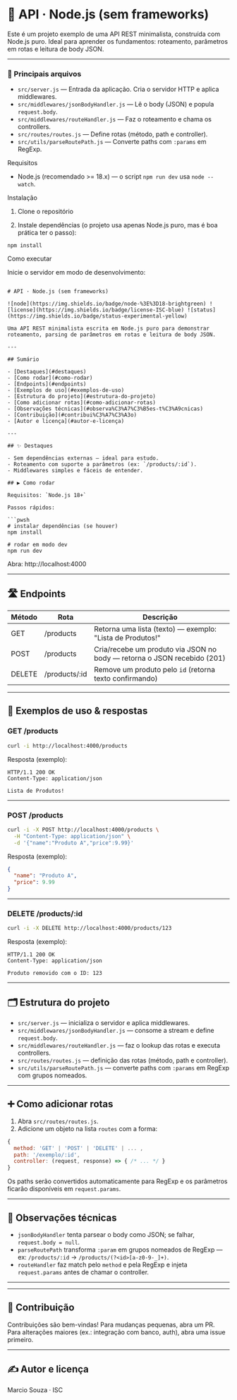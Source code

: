 # 🚀 API · Node.js (sem frameworks)

Este é um projeto exemplo de uma API REST minimalista, construída com Node.js puro. Ideal para aprender os fundamentos: roteamento, parâmetros em rotas e leitura de body JSON.

---

### 📁 Principais arquivos

- `src/server.js` — Entrada da aplicação. Cria o servidor HTTP e aplica middlewares.
- `src/middlewares/jsonBodyHandler.js` — Lê o body (JSON) e popula `request.body`.
- `src/middlewares/routeHandler.js` — Faz o roteamento e chama os controllers.
- `src/routes/routes.js` — Define rotas (método, path e controller).
- `src/utils/parseRoutePath.js` — Converte paths com `:params` em RegExp.

Requisitos

- Node.js (recomendado >= 18.x) — o script `npm run dev` usa `node --watch`.

Instalação

1. Clone o repositório

2. Instale dependências (o projeto usa apenas Node.js puro, mas é boa prática ter o passo):

```pwsh
npm install
```

Como executar

Inicie o servidor em modo de desenvolvimento:

```pwsh

# API · Node.js (sem frameworks)

![node](https://img.shields.io/badge/node-%3E%3D18-brightgreen) ![license](https://img.shields.io/badge/license-ISC-blue) ![status](https://img.shields.io/badge/status-experimental-yellow)

Uma API REST minimalista escrita em Node.js puro para demonstrar roteamento, parsing de parâmetros em rotas e leitura de body JSON.

---

## Sumário

- [Destaques](#destaques)
- [Como rodar](#como-rodar)
- [Endpoints](#endpoints)
- [Exemplos de uso](#exemplos-de-uso)
- [Estrutura do projeto](#estrutura-do-projeto)
- [Como adicionar rotas](#como-adicionar-rotas)
- [Observações técnicas](#observa%C3%A7%C3%B5es-t%C3%A9cnicas)
- [Contribuição](#contribui%C3%A7%C3%A3o)
- [Autor e licença](#autor-e-licença)

---

## ✨ Destaques

- Sem dependências externas — ideal para estudo.
- Roteamento com suporte a parâmetros (ex: `/products/:id`).
- Middlewares simples e fáceis de entender.

## ▶️ Como rodar

Requisitos: `Node.js 18+`

Passos rápidos:

```pwsh
# instalar dependências (se houver)
npm install

# rodar em modo dev
npm run dev
```

Abra: http://localhost:4000

---

## 🛣️ Endpoints

| Método | Rota | Descrição |
|--------|------|-----------|
| GET    | /products | Retorna uma lista (texto) — exemplo: "Lista de Produtos!" |
| POST   | /products | Cria/recebe um produto via JSON no body — retorna o JSON recebido (201) |
| DELETE | /products/:id | Remove um produto pelo `id` (retorna texto confirmando) |

---

## 🧪 Exemplos de uso & respostas

### GET /products

```bash
curl -i http://localhost:4000/products
```

Resposta (exemplo):

```http
HTTP/1.1 200 OK
Content-Type: application/json

Lista de Produtos!
```

---

### POST /products

```bash
curl -i -X POST http://localhost:4000/products \
  -H "Content-Type: application/json" \
  -d '{"name":"Produto A","price":9.99}'
```

Resposta (exemplo):

```json
{
  "name": "Produto A",
  "price": 9.99
}
```

---

### DELETE /products/:id

```bash
curl -i -X DELETE http://localhost:4000/products/123
```

Resposta (exemplo):

```http
HTTP/1.1 200 OK
Content-Type: application/json

Produto removido com o ID: 123
```

---

## 🗂️ Estrutura do projeto

- `src/server.js` — inicializa o servidor e aplica middlewares.
- `src/middlewares/jsonBodyHandler.js` — consome a stream e define `request.body`.
- `src/middlewares/routeHandler.js` — faz o lookup das rotas e executa controllers.
- `src/routes/routes.js` — definição das rotas (método, path e controller).
- `src/utils/parseRoutePath.js` — converte paths com `:params` em RegExp com grupos nomeados.

---

## ➕ Como adicionar rotas

1. Abra `src/routes/routes.js`.
2. Adicione um objeto na lista `routes` com a forma:

```js
{
  method: 'GET' | 'POST' | 'DELETE' | ... ,
  path: '/exemplo/:id',
  controller: (request, response) => { /* ... */ }
}
```

Os paths serão convertidos automaticamente para RegExp e os parâmetros ficarão disponíveis em `request.params`.

---

## 🧠 Observações técnicas

- `jsonBodyHandler` tenta parsear o body como JSON; se falhar, `request.body = null`.
- `parseRoutePath` transforma `:param` em grupos nomeados de RegExp — ex: `/products/:id` → `/products/(?<id>[a-z0-9-_]+)`.
- `routeHandler` faz match pelo `method` e pela RegExp e injeta `request.params` antes de chamar o controller.

---


---

## 🤝 Contribuição

Contribuições são bem-vindas! Para mudanças pequenas, abra um PR. Para alterações maiores (ex.: integração com banco, auth), abra uma issue primeiro.

---

## ✍️ Autor e licença

Marcio Souza · ISC
